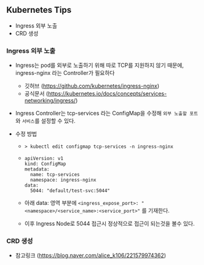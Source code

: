 ## Kubernetes Tips

- Ingress 외부 노출
- CRD 생성

### Ingress 외부 노출

- Ingress는 pod를 외부로 노출하기 위해 따로 TCP를 지원하지 않기 때문에, ingress-nginx 라는 Controller가 필요하다

  - 깃허브 (https://github.com/kubernetes/ingress-nginx)
  - 공식문서 (https://kubernetes.io/docs/concepts/services-networking/ingress/)

- Ingress Controller는 tcp-services 라는 ConfigMap을 수정해 `외부 노출할 포트`와 `서비스`를 설정할 수 있다.

- 수정 방법

  - ```
    > kubectl edit configmap tcp-services -n ingress-nginx
    ```

  - ```
    apiVersion: v1
    kind: ConfigMap
    metadata:
      name: tcp-services
      namespace: ingress-nginx
    data:
      5044: "default/test-svc:5044"
    ```

  - 아래 data: 영역 부분에 `<ingress_expose_port>: "<namespace>/<service_name>:<service_port>"` 를 기재한다.

  - 이후 Ingress Node로 5044 접근시 정상적으로 접근이 되는것을 볼수 있다.

### CRD 생성

- 참고링크 (https://blog.naver.com/alice_k106/221579974362)